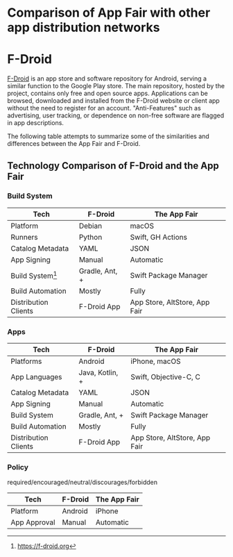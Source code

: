 Comparison of App Fair with other app distribution networks
===========================================================

# F-Droid

[F-Droid](https://en.wikipedia.org/wiki/F-Droid) is an app store and software repository for Android, serving a similar function to the Google Play store. The main repository, hosted by the project, contains only free and open source apps. Applications can be browsed, downloaded and installed from the F-Droid website or client app without the need to register for an account. "Anti-Features" such as advertising, user tracking, or dependence on non-free software are flagged in app descriptions.

The following table attempts to summarize some of the similarities and differences between the App Fair and F-Droid.


## Technology Comparison of F-Droid and the App Fair

### Build System

| Tech  | F-Droid | The App Fair |
| --- | --- | --- |
| Platform | Debian | macOS |
| Runners | Python | Swift, GH Actions |
| Catalog Metadata | YAML | JSON |
| App Signing | Manual | Automatic |
| Build System[^1] | Gradle, Ant, + | Swift Package Manager |
| Build Automation | Mostly | Fully |
| Distribution Clients | F-Droid App | App Store, AltStore, App Fair |


### Apps

| Tech  | F-Droid | The App Fair |
| --- | --- | --- |
| Platforms | Android | iPhone, macOS |
| App Languages | Java, Kotlin, + | Swift, Objective-C, C |
| Catalog Metadata | YAML | JSON |
| App Signing | Manual | Automatic |
| Build System | Gradle, Ant, + | Swift Package Manager |
| Build Automation | Mostly | Fully |
| Distribution Clients | F-Droid App | App Store, AltStore, App Fair |


### Policy

required/encouraged/neutral/discourages/forbidden

| Tech  | F-Droid | The App Fair |
| --- | --- | --- |
| Platform | Android | iPhone |
| App Approval | Manual | Automatic |


[^1]: https://f-droid.org
[^2]: https://f-droid.org
[^3]: https://f-droid.org
[^4]: https://f-droid.org
[^5]: https://f-droid.org
[^6]: https://f-droid.org
[^7]: https://f-droid.org
[^8]: https://f-droid.org
[^9]: https://f-droid.org
